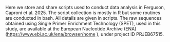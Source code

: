 Here we store and share scripts used to conduct data analysis in Ferguson, Caproni et al. 2025. The script collection is mostly in R but some routines are conducted in bash. All details are given in scripts. The raw sequences obtained using Single Primer Enrichment Technology (SPET), used in this study, are available at the European Nucleotide Archive (ENA) (https://www.ebi.ac.uk/ena/browser/home ), under project ID PRJEB67515.
